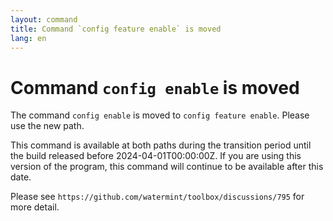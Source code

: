 ```yaml
---
layout: command
title: Command `config feature enable` is moved
lang: en
---
```


# Command `config enable` is moved

The command `config enable` is moved to `config feature enable`. Please use the new path.

This command is available at both paths during the transition period until the build released before 2024-04-01T00:00:00Z. If you are using this version of the program, this command will continue to be available after this date.

Please see `https://github.com/watermint/toolbox/discussions/795` for more detail.


